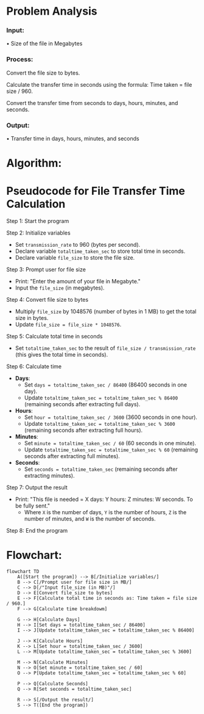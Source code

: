 # Problem Analysis

### Input:

• Size of the file in Megabytes

### Process:

Convert the file size to bytes.

Calculate the transfer time in seconds using the formula: Time taken = file size / 960.

Convert the transfer time from seconds to days, hours, minutes, and seconds.

### Output:
• Transfer time in days, hours, minutes, and seconds

# Algorithm:
# Pseudocode for File Transfer Time Calculation

Step 1: Start the program

Step 2: Initialize variables
- Set `transmission_rate` to 960 (bytes per second).
- Declare variable `totaltime_taken_sec` to store total time in seconds.
- Declare variable `file_size` to store the file size.

Step 3: Prompt user for file size
- Print: "Enter the amount of your file in Megabyte."
- Input the `file_size` (in megabytes).

Step 4: Convert file size to bytes
- Multiply `file_size` by 1048576 (number of bytes in 1 MB) to get the total size in bytes.
- Update `file_size = file_size * 1048576`.

Step 5: Calculate total time in seconds
- Set `totaltime_taken_sec` to the result of `file_size / transmission_rate` (this gives the total time in seconds).

Step 6: Calculate time 
- **Days**:
  - Set `days = totaltime_taken_sec / 86400` (86400 seconds in one day).
  - Update `totaltime_taken_sec = totaltime_taken_sec % 86400` (remaining seconds after extracting full days).
- **Hours**:
  - Set `hour = totaltime_taken_sec / 3600` (3600 seconds in one hour).
  - Update `totaltime_taken_sec = totaltime_taken_sec % 3600` (remaining seconds after extracting full hours).
- **Minutes**:
  - Set `minute = totaltime_taken_sec / 60` (60 seconds in one minute).
  - Update `totaltime_taken_sec = totaltime_taken_sec % 60` (remaining seconds after extracting full minutes).
- **Seconds**:
  - Set `seconds = totaltime_taken_sec` (remaining seconds after extracting minutes).

Step 7: Output the result
- Print: "This file is needed = X days: Y hours: Z minutes: W seconds. To be fully sent."
  - Where `X` is the number of days, `Y` is the number of hours, `Z` is the number of minutes, and `W` is the number of seconds.

Step 8: End the program


# Flowchart:

``` mermaid
flowchart TD
    A([Start the program]) --> B[/Initialize variables/]
    B --> C[/Prompt user for file size in MB/]
    C --> D[/"Input file_size (in MB)"/]
    D --> E[Convert file_size to bytes]
    E --> F[Calculate total time in seconds as: Time taken = file size / 960.]
    F --> G[Calculate time breakdowm]

    G --> H[Calculate Days]
    H --> I[Set days = totaltime_taken_sec / 86400]
    I --> J[Update totaltime_taken_sec = totaltime_taken_sec % 86400]
    
    J --> K[Calculate Hours]
    K --> L[Set hour = totaltime_taken_sec / 3600]
    L --> M[Update totaltime_taken_sec = totaltime_taken_sec % 3600]
    
    M --> N[Calculate Minutes]
    N --> O[Set minute = totaltime_taken_sec / 60]
    O --> P[Update totaltime_taken_sec = totaltime_taken_sec % 60]

    P --> Q[Calculate Seconds]
    Q --> R[Set seconds = totaltime_taken_sec]

    R --> S[/Output the result/]
    S --> T([End the program])
